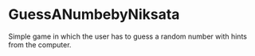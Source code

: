 # GuessANumbebyNiksata
Simple game in which the user has to guess a random number with hints from the computer.
